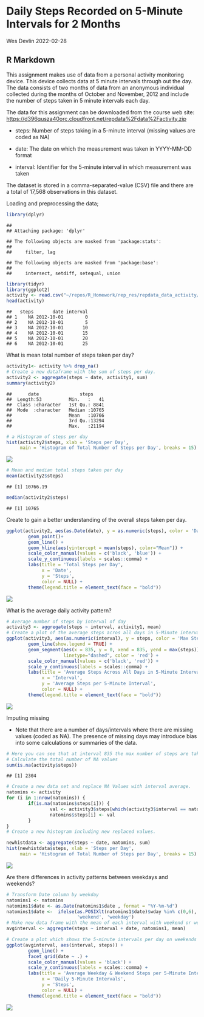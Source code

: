 Daily Steps Recorded on 5-Minute Intervals for 2 Months
================
Wes Devlin
2022-02-28

## R Markdown

This assignment makes use of data from a personal activity monitoring
device. This device collects data at 5 minute intervals through out the
day. The data consists of two months of data from an anonymous
individual collected during the months of October and November, 2012 and
include the number of steps taken in 5 minute intervals each day.

The data for this assignment can be downloaded from the course web site:
<https://d396qusza40orc.cloudfront.net/repdata%2Fdata%2Factivity.zip>

-   steps: Number of steps taking in a 5-minute interval (missing values
    are coded as NA)

-   date: The date on which the measurement was taken in YYYY-MM-DD
    format

-   interval: Identifier for the 5-minute interval in which measurement
    was taken

The dataset is stored in a comma-separated-value (CSV) file and there
are a total of 17,568 observations in this dataset.

Loading and preprocessing the data;

``` r
library(dplyr)
```

    ## 
    ## Attaching package: 'dplyr'

    ## The following objects are masked from 'package:stats':
    ## 
    ##     filter, lag

    ## The following objects are masked from 'package:base':
    ## 
    ##     intersect, setdiff, setequal, union

``` r
library(tidyr)
library(ggplot2)
activity <- read.csv("~/repos/R_Homework/rep_res/repdata_data_activity/activity.csv")
head(activity)
```

    ##   steps       date interval
    ## 1    NA 2012-10-01        0
    ## 2    NA 2012-10-01        5
    ## 3    NA 2012-10-01       10
    ## 4    NA 2012-10-01       15
    ## 5    NA 2012-10-01       20
    ## 6    NA 2012-10-01       25

What is mean total number of steps taken per day?

``` r
activity1<- activity %>% drop_na()
# Create a new dataframe with the sum of steps per day.
activity2 <- aggregate(steps ~ date, activity1, sum)
summary(activity2)
```

    ##      date               steps      
    ##  Length:53          Min.   :   41  
    ##  Class :character   1st Qu.: 8841  
    ##  Mode  :character   Median :10765  
    ##                     Mean   :10766  
    ##                     3rd Qu.:13294  
    ##                     Max.   :21194

``` r
# a Histogram of steps per day
hist(activity2$steps, xlab = 'Steps per Day',
     main = 'Histogram of Total Number of Steps per Day', breaks = 15)
```

![](github_markdown_files/figure-gfm/pressure-1.png)<!-- -->

``` r
# Mean and median total steps taken per day 
mean(activity2$steps)
```

    ## [1] 10766.19

``` r
median(activity2$steps)
```

    ## [1] 10765

Create to gain a better understanding of the overall steps taken per
day.

``` r
ggplot(activity2, aes(as.Date(date), y = as.numeric(steps), color = 'Daily Steps')) +
        geom_point()+
        geom_line() +
        geom_hline(aes(yintercept = mean(steps), color="Mean")) +
        scale_color_manual(values = c('black', 'blue')) +
        scale_y_continuous(labels = scales::comma) +
        labs(title = 'Total Steps per Day',
             x = 'Date',
             y = 'Steps',
             color = NULL) +
        theme(legend.title = element_text(face = "bold"))
```

![](github_markdown_files/figure-gfm/plot-1.png)<!-- -->

What is the average daily activity pattern?

``` r
# Average number of steps by interval of day
activity3 <- aggregate(steps ~ interval, activity1, mean)
# Create a plot of the average steps acros all days in 5-Minute intervals
ggplot(activity3, aes(as.numeric(interval), y = steps, color = 'Max Steps/5 Minutes')) +
        geom_line(show.legend = TRUE) +
        geom_segment(aes(x = 835, y = 0, xend = 835, yend = max(steps)),
                     linetype="dashed", color = 'red') +
        scale_color_manual(values = c('black', 'red')) +
        scale_y_continuous(labels = scales::comma) +
        labs(title = 'Average Steps Across All Days in 5-Minute Intervals',
             x = 'Interval',
             y = 'Average Steps per 5-Minute Interval',
             color = NULL) +
        theme(legend.title = element_text(face = "bold"))
```

![](github_markdown_files/figure-gfm/plot2-1.png)<!-- -->

Imputing missing

-   Note that there are a number of days/intervals where there are
    missing values (coded as NA). The presence of missing days may
    introduce bias into some calculations or summaries of the data.

``` r
# Here you can see that at interval 835 the max number of steps are taken.
# Calculate the total number of NA values
sum(is.na(activity$steps))
```

    ## [1] 2304

``` r
# Create a new data set and replace NA Values with interval average.
natomins <- activity
for (i in 1:nrow(natomins)) {
        if(is.na(natomins$steps[i])) {
                val <- activity3$steps[which(activity3$interval == natomins$interval[i])]
                natomins$steps[i] <- val 
        }
}
# Create a new histogram including new replaced values.

newhistdata <- aggregate(steps ~ date, natomins, sum)
hist(newhistdata$steps, xlab = 'Steps per Day',
     main = 'Histogram of Total Number of Steps per Day', breaks = 15)
```

![](github_markdown_files/figure-gfm/plot3-1.png)<!-- -->

Are there differences in activity patterns between weekdays and
weekends?

``` r
# Transform Date column by weekday
natomins1 <- natomins
natomins1$date <- as.Date(natomins1$date , format = "%Y-%m-%d")
natomins1$date <-  ifelse(as.POSIXlt(natomins1$date)$wday %in% c(0,6),
                          'weekend', 'weekday')
# Make new data frame with the mean of each interval with weekend or weekdays.
avginterval <- aggregate(steps ~ interval + date, natomins1, mean)

# Create a plot which shows the 5-minute intervals per day on weekends and weekdays.
ggplot(avginterval, aes(interval, steps)) +
        geom_line() +
        facet_grid(date ~ .) +
        scale_color_manual(values = 'black') +
        scale_y_continuous(labels = scales::comma) +
        labs(title = 'Average Weekday & Weekend Steps per 5-Minute Interval ',
             x = 'Daily 5-Minute Intervals',
             y = 'Steps',
             color = NULL) +
        theme(legend.title = element_text(face = "bold"))
```

![](github_markdown_files/figure-gfm/plot4-1.png)<!-- -->

